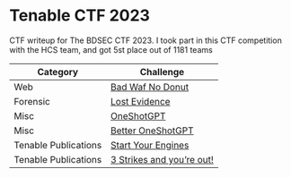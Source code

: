 # Tenable CTF 2023
CTF writeup for The BDSEC CTF 2023. I took part in this CTF competition with the HCS team, and got 5st place out of 1181 teams

| Category | Challenge |
| --- | --- |
| Web | [Bad Waf No Donut](/Tenable%20CTF%202023/Bad%20Waf%20No%20Donut/)
| Forensic | [Lost Evidence](/Tenable%20CTF%202023/Lost%20Evidence/)
| Misc | [OneShotGPT](/Tenable%20CTF%202023/OneShotGPT/)
| Misc | [Better OneShotGPT](/Tenable%20CTF%202023/Better%20OneShotGPT/)
| Tenable Publications | [Start Your Engines](/Tenable%20CTF%202023/Start%20Your%20Engines/)
| Tenable Publications | [3 Strikes and you’re out!](/Tenable%20CTF%202023/3%20Strikes%20and%20you%E2%80%99re%20out%21/)